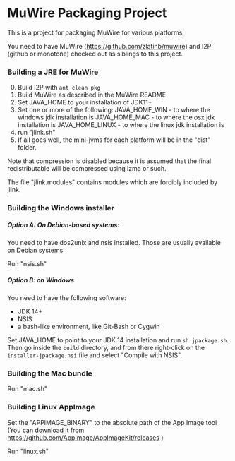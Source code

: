 # MuWire Packaging Project

This is a project for packaging MuWire for various platforms.

You need to have MuWire (https://github.com/zlatinb/muwire) and I2P (github or monotone) checked out as siblings to this project.

### Building a JRE for MuWire

0. Build I2P with `ant clean pkg`
1. Build MuWire as described in the MuWire README
2. Set JAVA_HOME to your installation of JDK11+
3. Set one or more of the following:
    JAVA_HOME_WIN - to where the windows jdk installation is
    JAVA_HOME_MAC - to where the osx jdk installation is
    JAVA_HOME_LINUX - to where the linux jdk installation is
4. run "jlink.sh"
5. If all goes well, the mini-jvms for each platform will be in the "dist" folder.

Note that compression is disabled because it is assumed that the final redistributable will be compressed using lzma or such.

The file "jlink.modules" contains modules which are forcibly included by jlink.

### Building the Windows installer

##### Option A: On Debian-based systems:

You need to have dos2unix and nsis installed.  Those are usually available on Debian systems

Run "nsis.sh"

##### Option B: on Windows

You need to have the following software:

* JDK 14+
* NSIS
* a bash-like environment, like Git-Bash or Cygwin

Set JAVA_HOME to point to your JDK 14 installation and run `sh jpackage.sh`.  Then go inside the `build` directory, and from there right-click on the `installer-jpackage.nsi` file and select "Compile with NSIS".

### Building the Mac bundle

Run "mac.sh"

### Building Linux AppImage

Set the "APPIMAGE_BINARY" to the absolute path of the App Image tool 
(You can download it from https://github.com/AppImage/AppImageKit/releases )

Run "linux.sh"
